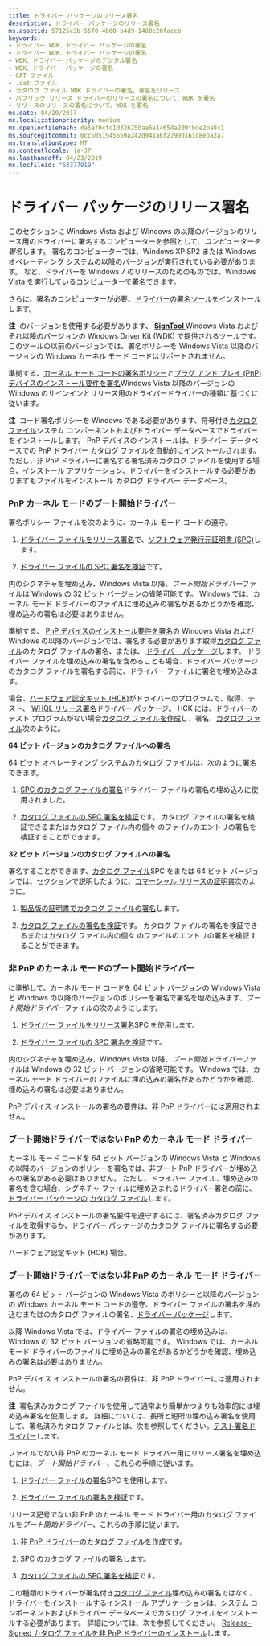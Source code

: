 ```yaml
---
title: ドライバー パッケージのリリース署名
description: ドライバー パッケージのリリース署名
ms.assetid: 57125c3b-55f0-4b60-b4d9-1408e26faccb
keywords:
- ドライバー WDK、ドライバー パッケージの署名
- ドライバー WDK、ドライバー パッケージの署名
- WDK、ドライバー パッケージのデジタル署名
- WDK、ドライバー パッケージの署名
- CAT ファイル
- .cat ファイル
- カタログ ファイル WDK ドライバーの署名、署名をリリース
- パブリック リリース ドライバーのリリースの署名について、WDK を署名
- リリースのリリースの署名について、WDK を署名
ms.date: 04/20/2017
ms.localizationpriority: medium
ms.openlocfilehash: da5af0cfc1d32625baa6a14654a209fbde2ba8c1
ms.sourcegitcommit: 0cc5051945559a242d941a6f2799d161d8eba2a7
ms.translationtype: MT
ms.contentlocale: ja-JP
ms.lasthandoff: 04/23/2019
ms.locfileid: "63377919"
---
```

# <a name="release-signing-driver-packages"></a>ドライバー パッケージのリリース署名


このセクションに Windows Vista および Windows の以降のバージョンのリリース用のドライバーに署名するコンピューターを参照として、*コンピューターを署名*します。 署名のコンピューターでは、Windows XP SP2 または Windows オペレーティング システムの以降のバージョンが実行されている必要があります。 など、ドライバーを Windows 7 のリリースのためのものでは、Windows Vista を実行しているコンピューターで署名できます。

さらに、署名のコンピューターが必要、[ドライバーの署名ツール](https://msdn.microsoft.com/library/windows/hardware/ff552958)をインストールします。

**注**  のバージョンを使用する必要があります、 [ **SignTool** ](https://msdn.microsoft.com/library/windows/hardware/ff551778) Windows Vista およびそれ以降のバージョンの Windows Driver Kit (WDK) で提供されるツールです。 このツールの以前のバージョンでは、署名ポリシーを Windows Vista 以降のバージョンの Windows カーネル モード コードはサポートされません。

 

準拠する、[カーネル モード コードの署名ポリシー](kernel-mode-code-signing-policy--windows-vista-and-later-.md)と[プラグ アンド プレイ (PnP) デバイスのインストール要件を署名](pnp-device-installation-signing-requirements--windows-vista-and-later-.md)Windows Vista 以降のバージョンの Windows のサインインとリリース用のドライバードライバーの種類に基づくに従います。

**注**  コード署名ポリシーを Windows である必要があります、符号付き[カタログ ファイル](catalog-files.md)システム コンポーネントおよびドライバー データベースでドライバーをインストールします。 PnP デバイスのインストールは、ドライバー データベースでの PnP ドライバー カタログ ファイルを自動的にインストールされます。 ただし、非 PnP ドライバーに署名する署名済みカタログ ファイルを使用する場合、インストール アプリケーション、ドライバーをインストールする必要がありますもファイルをインストール カタログ ドライバー データベース。

 

### <a href="" id="pnp-kernel-mode-boot-start-driver"></a> PnP カーネル モードのブート開始ドライバー

署名ポリシー ファイルを次のように、カーネル モード コードの遵守。

1.  [ドライバー ファイルをリリース署名](release-signing-a-driver-file.md)で、[ソフトウェア発行元証明書 (SPC)](software-publisher-certificate.md)します。

2.  [ドライバー ファイルの SPC 署名を検証](verifying-the-signature-of-a-release-signed-driver-file.md)です。

内のシグネチャを埋め込み、Windows Vista 以降、*ブート開始ドライバー*ファイルは Windows の 32 ビット バージョンの省略可能です。 Windows では、カーネル モード ドライバーのファイルに埋め込みの署名があるかどうかを確認、埋め込みの署名は必要はありません。

準拠する、 [PnP デバイスのインストール要件を署名](pnp-device-installation-signing-requirements--windows-vista-and-later-.md)の Windows Vista および Windows の以降のバージョンでは、署名する必要があります取得[カタログ ファイル](catalog-files.md)のカタログ ファイルの署名、または、 [ドライバー パッケージ](driver-packages.md)します。 ドライバー ファイルを埋め込みの署名を含めることも場合、ドライバー パッケージのカタログ ファイルを署名する前に、ドライバー ファイルに署名を埋め込みます。

場合、[ハードウェア認定キット (HCK)](https://go.microsoft.com/fwlink/p/?linkid=227016)がドライバーのプログラムで、取得、テスト、 [WHQL リリース署名](whql-release-signature.md)ドライバー パッケージ。 HCK には、ドライバーのテスト プログラムがない場合[カタログ ファイルを作成](creating-a-catalog-file-for-a-pnp-driver-package.md)し、署名、[カタログ ファイル](catalog-files.md)次のように。

**64 ビット バージョンのカタログ ファイルへの署名**

64 ビット オペレーティング システムのカタログ ファイルは、次のように署名できます。

1.  [SPC のカタログ ファイルの署名](signing-a-catalog-file-with-an-spc.md)ドライバー ファイルの署名の埋め込みに使用されました。

2.  [カタログ ファイルの SPC 署名を検証](verifying-the-spc-signature-of-a-catalog-file.md)です。 カタログ ファイルの署名を検証できるまたはカタログ ファイル内の個々 のファイルのエントリの署名を検証することができます。

**32 ビット バージョンのカタログ ファイルへの署名**

署名することができます、[カタログ ファイル](catalog-files.md)SPC をまたは 64 ビット バージョンでは、セクションで説明したように、[コマーシャル リリースの証明書](commercial-release-certificate.md)次のように。

1.  [製品版の証明書でカタログ ファイルの署名](signing-a-catalog-file-with-a-commercial-release-certificate.md)します。

2.  [カタログ ファイルの署名を検証](verifying-the-signature-of-a-catalog-file-signed-by-a-commercial-relea.md)です。 カタログ ファイルの署名を検証できるまたはカタログ ファイル内の個々 のファイルのエントリの署名を検証することができます。

### <a href="" id="non-pnp-kernel-mode-boot-start-driver"></a> 非 PnP のカーネル モードのブート開始ドライバー

に準拠して、カーネル モード コードを 64 ビット バージョンの Windows Vista と Windows の以降のバージョンのポリシーを署名で署名を埋め込みます、*ブート開始ドライバー*ファイルの次のようにします。

1.  [ドライバー ファイルをリリース署名](release-signing-a-driver-file.md)SPC を使用します。

2.  [ドライバー ファイルの SPC 署名を検証](verifying-the-signature-of-a-release-signed-driver-file.md)です。

内のシグネチャを埋め込み、Windows Vista 以降、*ブート開始ドライバー*ファイルは Windows の 32 ビット バージョンの省略可能です。 Windows では、カーネル モード ドライバーのファイルに埋め込みの署名があるかどうかを確認、埋め込みの署名は必要はありません。

PnP デバイス インストールの署名の要件は、非 PnP ドライバーには適用されません。

### <a href="" id="pnp-kernel-mode-driver-that-is-not-a-boot-start-driver"></a> ブート開始ドライバーではない PnP のカーネル モード ドライバー

カーネル モード コードを 64 ビット バージョンの Windows Vista と Windows の以降のバージョンのポリシーを署名では、非ブート PnP ドライバーが埋め込みの署名がある必要はありません。 ただし、ドライバー ファイル、埋め込みの署名を含む場合、シグネチャ ファイルに埋め込まれるドライバー署名の前に、[ドライバー パッケージの](driver-packages.md) [カタログ ファイル](catalog-files.md)します。

PnP デバイス インストールの署名要件を遵守するには、署名済みカタログ ファイルを取得するか、ドライバー パッケージのカタログ ファイルに署名する必要があります。

ハードウェア認定キット (HCK) 場合。

### <a href="" id="non-pnp-kernel-mode-driver-that-is-not-a-boot-start-driver"></a> ブート開始ドライバーではない非 PnP のカーネル モード ドライバー

署名の 64 ビット バージョンの Windows Vista のポリシーと以降のバージョンの Windows カーネル モード コードの遵守、ドライバー ファイルの署名を埋め込むまたはのカタログ ファイルの署名、[ドライバー パッケージ](driver-packages.md)します。

以降 Windows Vista では、ドライバー ファイルの署名の埋め込みは、Windows の 32 ビット バージョンの省略可能です。 Windows では、カーネル モード ドライバーのファイルに埋め込みの署名があるかどうかを確認、埋め込みの署名は必要はありません。

PnP デバイス インストールの署名の要件は、非 PnP ドライバーには適用されません。

**注**  署名済みカタログ ファイルを使用して通常より簡単かつよりも効率的には埋め込み署名を使用します。 詳細については、長所と短所の埋め込み署名を使用して、署名済みカタログ ファイルとは、次を参照してください。[テスト署名ドライバー](https://docs.microsoft.com/windows-hardware/drivers/develop/signing-a-driver)します。

 

ファイルでない非 PnP のカーネル モード ドライバー用にリリース署名を埋め込むには、*ブート開始ドライバー*、これらの手順に従います。

1.  [ドライバー ファイルの署名](release-signing-a-driver-file.md)SPC を使用します。

2.  [ドライバー ファイルの署名を検証](verifying-the-signature-of-a-release-signed-driver-file.md)です。

リリース記号でない非 PnP のカーネル モード ドライバー用のカタログ ファイルを*ブート開始ドライバー*、これらの手順に従います。

1.  [非 PnP ドライバーのカタログ ファイルを作成](creating-a-catalog-file-for-a-non-pnp-driver-package.md)です。

2.  [SPC のカタログ ファイルの署名](signing-a-catalog-file-with-an-spc.md)します。

3.  [カタログ ファイルの SPC 署名を検証](verifying-the-spc-signature-of-a-catalog-file.md)です。

この種類のドライバーが署名付き[カタログ ファイル](catalog-files.md)埋め込みの署名ではなく、ドライバーをインストールするインストール アプリケーションは、システム コンポーネントおよびドライバー データベースでカタログ ファイルをインストールする必要があります。 詳細については、次を参照してください。 [Release-Signed カタログ ファイルを非 PnP ドライバーのインストール](installing-a-release-signed-catalog-file-for-a-non-pnp-driver.md)します。

 

 





